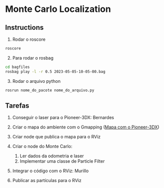 # Monte Carlo Localization

## Instructions

1. Rodar o roscore

``` bash
roscore
```

2. Para rodar o rosbag

``` bash
cd bagfiles
rosbag play -l -r 0.5 2023-05-05-10-05-00.bag
```

3. Rodar o arquivo python
``` bash 
rosrun nome_do_pacote nome_do_arquivo.py
```


## Tarefas

1. Conseguir o laser para o Pioneer-3DX: Bernardes

2. Criar o mapa do ambiente com o Gmapping ([Mapa com o Pioneer-3DX](http://wiki.ros.org/p2os-purdue/Tutorials/GMapping%20With%20Pioneer-3dx))

3. Criar node que publica o mapa para o RViz

4. Criar o node do Monte Carlo: 
    1. Ler dados da odometria e laser
    2. Implementar uma classe de Particle Filter

5. Integrar o código com o RViz: Murillo

6. Publicar as partículas para o RViz